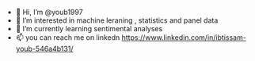 - 👋 Hi, I’m @youb1997
- 👀 I’m interested in machine leraning , statistics  and panel data 
- 🌱 I’m currently learning sentimental analyses 
- 📫 you can reach me on linkedn https://www.linkedin.com/in/ibtissam-youb-546a4b131/

<!---
youb1997/youb1997 is a ✨ special ✨ repository because its `README.md` (this file) appears on your GitHub profile.
You can click the Preview link to take a look at your changes.
--->
